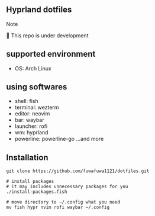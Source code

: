 ## Hyprland dotfiles

> [!NOTE]
> 🚧 This repo is under development

## supported environment
- OS: Arch Linux

## using softwares
- shell: fish
- terminal: wezterm
- editor: neovim
- bar: waybar
- launcher: rofi
- wm: hyprland
- powerline: powerline-go
...and more

## Installation
```
git clone https://github.com/fuwafuwa1121/dotfiles.git

# install packages
# it may includes unnecessary packages for you
./install-packages.fish

# move directory to ~/.config what you need
mv fish hypr nvim rofi waybar ~/.config
```
